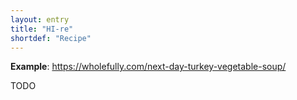 ```yaml
---
layout: entry
title: "HI-re"
shortdef: "Recipe"
---
```


**Example**: <https://wholefully.com/next-day-turkey-vegetable-soup/>

<!-- details -->

TODO
